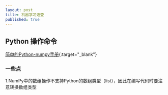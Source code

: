 ```yaml
---
layout: post
title: 机器学习速查
published: true
---
```


## Python 操作命令
[简单的Python-numpy手册](http://cs231n.github.io/python-numpy-tutorial/){:target="_blank"}

### 一些点
1.NumPy中的数组操作不支持Python的数组类型（list），因此在编写代码时要注意转换数组类型

